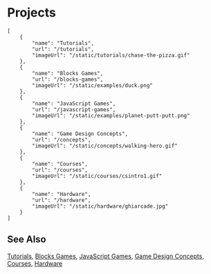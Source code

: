 # Projects

```codecard
[
    {
        "name": "Tutorials",
        "url": "/tutorials",
        "imageUrl": "/static/tutorials/chase-the-pizza.gif"
    },
    {
        "name": "Blocks Games",
        "url": "/blocks-games",
        "imageUrl": "/static/examples/duck.png"
    },
    {
        "name": "JavaScript Games",
        "url": "/javascript-games",
        "imageUrl": "/static/examples/planet-putt-putt.png"
    },
    {
        "name": "Game Design Concepts",
        "url": "/concepts",
        "imageUrl": "/static/concepts/walking-hero.gif"
    },
    {
        "name": "Courses",
        "url": "/courses",
        "imageUrl": "/static/courses/csintro1.gif"
    },
    {
        "name": "Hardware",
        "url": "/hardware",
        "imageUrl": "/static/hardware/ghiarcade.jpg"
    }
]
```

## See Also

[Tutorials](/tutorials),
[Blocks Games](/blocks-games),
[JavaScript Games](/javascript-games),
[Game Design Concepts](/concepts),
[Courses](/courses),
[Hardware](/hardware)


